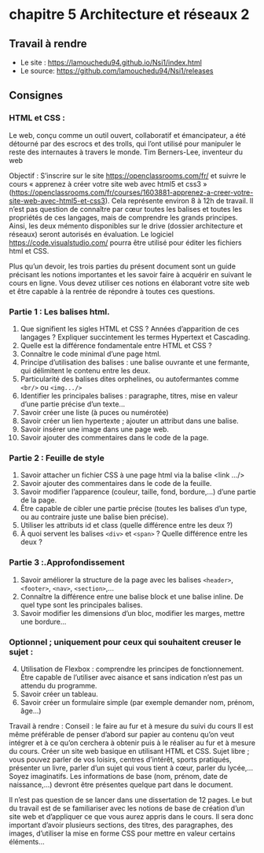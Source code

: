 # chapitre 5 Architecture et réseaux 2

## Travail à rendre
- Le site : https://lamouchedu94.github.io/Nsi1/index.html
- Le source: https://github.com/lamouchedu94/Nsi1/releases

## Consignes
### HTML et CSS :

Le web, conçu comme un outil ouvert, collaboratif et émancipateur, a été détourné par des escrocs et des trolls, qui
l’ont utilisé pour manipuler le reste des internautes à travers le monde. Tim Berners-Lee, inventeur du web

Objectif :
S’inscrire sur le site https://openclassrooms.com/fr/ et suivre le cours « apprenez à créer votre site web avec html5 et
css3 » (https://openclassrooms.com/fr/courses/1603881-apprenez-a-creer-votre-site-web-avec-html5-et-css3).
Cela représente environ 8 à 12h de travail. Il n’est pas question de connaître par cœur toutes les balises et toutes les
propriétés de ces langages, mais de comprendre les grands principes. Ainsi, les deux mémento disponibles sur le
drive (dossier architecture et réseaux) seront autorisés en évaluation.
Le logiciel https://code.visualstudio.com/ pourra être utilisé pour éditer les fichiers html et CSS.

Plus qu’un devoir, les trois parties du présent document sont un guide précisant les notions importantes et les savoir
faire à acquérir en suivant le cours en ligne. Vous devez utiliser ces notions en élaborant votre site web et être
capable à la rentrée de répondre à toutes ces questions.

### Partie 1 : Les balises html.
1) Que signifient les sigles HTML et CSS ? Années d’apparition de ces langages ? Expliquer succintement les termes
Hypertext et Cascading.
2) Quelle est la différence fondamentale entre HTML et CSS ?
3) Connaître le code minimal d’une page html.
4) Principe d’utilisation des balises : une balise ouvrante et une fermante, qui délimitent le contenu entre les deux.
5) Particularité des balises dites orphelines, ou autofermantes comme `<br/>` ou `<img.../>`
6) Identifier les principales balises : paragraphe, titres, mise en valeur d’une partie précise d’un texte...
7) Savoir créer une liste (à puces ou numérotée)
8) Savoir créer un lien hypertexte ; ajouter un attribut dans une balise.
9) Savoir insérer une image dans une page web.
10) Savoir ajouter des commentaires dans le code de la page.

### Partie 2 : Feuille de style
1) Savoir attacher un fichier CSS à une page html via la balise <link .../>
2) Savoir ajouter des commentaires dans le code de la feuille.
3) Savoir modifier l’apparence (couleur, taille, fond, bordure,...) d’une partie de la page.
4) Être capable de cibler une partie précise (toutes les balises d’un type, ou au contraire juste une balise bien précise).
5) Utiliser les attributs id et class (quelle différence entre les deux ?)
6) À quoi servent les balises `<div>` et `<span>` ? Quelle différence entre les deux ?

### Partie 3 :.Approfondissement
1) Savoir améliorer la structure de la page avec les balises `<header>`, `<footer>`, `<nav>`, `<section>`,...
2) Connaître la différence entre une balise block et une balise inline. De quel type sont les principales balises.
3) Savoir modifier les dimensions d’un bloc, modifier les marges, mettre une bordure...

### Optionnel ; uniquement pour ceux qui souhaitent creuser le sujet :
4) Utilisation de Flexbox : comprendre les principes de fonctionnement. Être capable de l’utiliser avec aisance et
sans indication n’est pas un attendu du programme.
5) Savoir créer un tableau.
6) Savoir créer un formulaire simple (par exemple demander nom, prénom, âge...)

Travail à rendre :
Conseil : le faire au fur et à mesure du suivi du cours
Il est même préférable de penser d’abord sur papier au contenu qu’on veut intégrer et à ce qu’on cerchera à obtenir
puis à le réaliser au fur et à mesure du cours.
Créer un site web basique en utilisant HTML et CSS.
Sujet libre ; vous pouvez parler de vos loisirs, centres d’intérêt, sports pratiqués, présenter un livre, parler d’un sujet
qui vous tient à cœur, parler du lycée,... Soyez imaginatifs.
Les informations de base (nom, prénom, date de naissance,...) devront être présentes quelque part dans le document.

Il n’est pas question de se lancer dans une dissertation de 12 pages. Le but du travail est de se familiariser avec les
notions de base de création d’un site web et d’appliquer ce que vous aurez appris dans le cours. Il sera donc
important d’avoir plusieurs sections, des titres, des paragraphes, des images, d’utiliser la mise en forme CSS pour
mettre en valeur certains éléments...